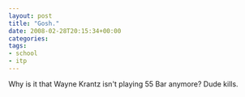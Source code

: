 ```yaml
---
layout: post
title: "Gosh."
date: 2008-02-28T20:15:34+00:00
categories:
tags:
- school
- itp
---
```

Why is it that Wayne Krantz isn't playing 55 Bar anymore? Dude kills.

<object width="425" height="355"><param name="movie" value="http://www.youtube.com/v/vnQkkZiYmLw"></param><param name="wmode" value="transparent"></param><embed src="http://www.youtube.com/v/vnQkkZiYmLw" type="application/x-shockwave-flash" wmode="transparent" width="425" height="355"></embed></object>
